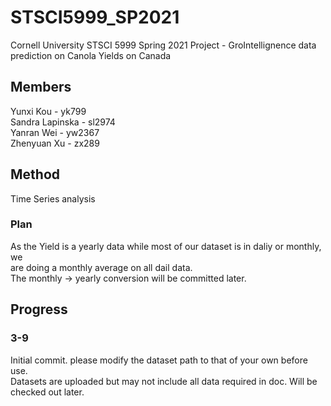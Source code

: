# STSCI5999_SP2021

Cornell University STSCI 5999 Spring 2021 Project - GroIntellignence data prediction on Canola Yields on Canada

## Members

Yunxi Kou - yk799\
Sandra Lapinska - sl2974\
Yanran Wei - yw2367\
Zhenyuan Xu - zx289

## Method

Time Series analysis

### Plan
As the Yield is a yearly data while most of our dataset is in daliy or monthly, we\
are doing a monthly average on all dail data.\
The monthly -> yearly conversion will be committed later.

## Progress

### 3-9
Initial commit. please modify the dataset path to that of your own before use.\
Datasets are uploaded but may not include all data required in doc. Will be checked out later.
